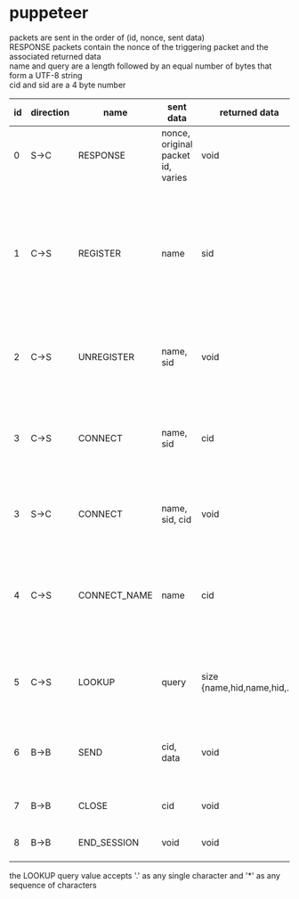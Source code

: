 # puppeteer

packets are sent in the order of (id, nonce, sent data)  
RESPONSE packets contain the nonce of the triggering packet and the associated returned data  
name and query are a length followed by an equal number of bytes that form a UTF-8 string  
cid and sid are a 4 byte number

id|direction|name       | sent data |returned data| description
---|------|--------------|-----------|-------------|----
0 | S->C | RESPONSE     | nonce, original packet id, varies  | void   | packet type that holds returned data
1 | C->S | REGISTER     | name           | sid    | offer a service under the given name, returns a value that combines with name to uniquely identify this server
2 | C->S | UNREGISTER   | name, sid      | void   | stop offering the service with the given name and sid
3 | C->S | CONNECT      | name, sid      | cid    | open a connection to the specified service, returns a connection id
3 | S->C | CONNECT      | name, sid, cid | void   | creates a connection to the given service on this host
4 | C->S | CONNECT_NAME | name           | cid    | creates a connection if the service exists and is unique, otherwise returns a cid of 0
5 | C->S |LOOKUP|query|size {name,hid,name,hid,...}| returns a list of the provided size of name,hid pairs 
6 | B->B | SEND         | cid, data      | void   | transmits the given data accross the given connection
7 | B->B | CLOSE        | cid            | void   | closes the given connection
8 | B->B | END_SESSION  | void           | void   | stops the TCP session

the LOOKUP query value accepts '.' as any single character and '*' as any sequence of characters
